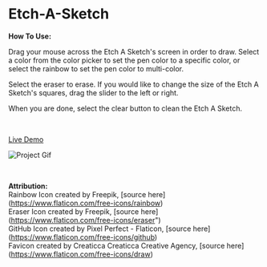 # Etch-A-Sketch

**How To Use:**

Drag your mouse across the Etch A Sketch's screen in order to draw. Select a color from the color picker to set the pen color to a specific color, or select the rainbow to set the pen color to multi-color.  

Select the eraser to erase. If you would like to change the size of the Etch A Sketch's squares, drag the slider to the left or right.

When you are done, select the clear button to clean the Etch A Sketch.  

<br />

[Live Demo](https://andrealeah.github.io/Etch-A-Sketch/)

![Project Gif](https://media.giphy.com/media/xueeAouN6HUu6B5xgy/giphy.gif)

<br />

**Attribution:**  
Rainbow Icon created by Freepik, [source here] (https://www.flaticon.com/free-icons/rainbow)  
Eraser Icon created by Freepik, [source here] (https://www.flaticon.com/free-icons/eraser")  
GitHub Icon created by Pixel Perfect - Flaticon, [source here] (https://www.flaticon.com/free-icons/github)  
Favicon created by Creaticca Creaticca Creative Agency, [source here] (https://www.flaticon.com/free-icons/draw)
